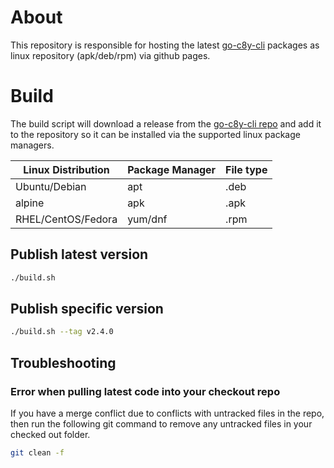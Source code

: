 
# About

This repository is responsible for hosting the latest [go-c8y-cli](https://goc8ycli.netlify.app/) packages as linux repository (apk/deb/rpm) via github pages.

# Build

The build script will download a release from the [go-c8y-cli repo](https://github.com/reubenmiller/go-c8y-cli) and add it to the repository so it can be installed via the supported linux package managers.

|Linux Distribution|Package Manager|File type|
|------------------|---------------|---------|
|Ubuntu/Debian|apt|.deb|
|alpine|apk|.apk|
|RHEL/CentOS/Fedora|yum/dnf|.rpm|

## Publish latest version

```sh
./build.sh
```

## Publish specific version

```sh
./build.sh --tag v2.4.0
```

## Troubleshooting

### Error when pulling latest code into your checkout repo

If you have a merge conflict due to conflicts with untracked files in the repo, then run the following git command to remove any untracked files in your checked out folder.

```sh
git clean -f
```
